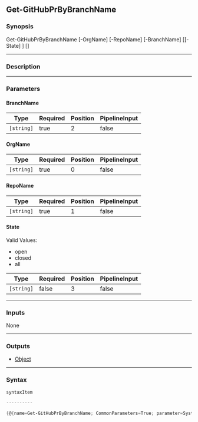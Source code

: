 Get-GitHubPrByBranchName
------------------------

### Synopsis

Get-GitHubPrByBranchName [-OrgName] <string> [-RepoName] <string> [-BranchName] <string> [[-State] <string>] [<CommonParameters>]

---

### Description

---

### Parameters
#### **BranchName**

|Type      |Required|Position|PipelineInput|
|----------|--------|--------|-------------|
|`[string]`|true    |2       |false        |

#### **OrgName**

|Type      |Required|Position|PipelineInput|
|----------|--------|--------|-------------|
|`[string]`|true    |0       |false        |

#### **RepoName**

|Type      |Required|Position|PipelineInput|
|----------|--------|--------|-------------|
|`[string]`|true    |1       |false        |

#### **State**

Valid Values:

* open
* closed
* all

|Type      |Required|Position|PipelineInput|
|----------|--------|--------|-------------|
|`[string]`|false   |3       |false        |

---

### Inputs
None

---

### Outputs
* [Object](https://learn.microsoft.com/en-us/dotnet/api/System.Object)

---

### Syntax
```PowerShell
syntaxItem
```
```PowerShell
----------
```
```PowerShell
{@{name=Get-GitHubPrByBranchName; CommonParameters=True; parameter=System.Object[]}}
```

